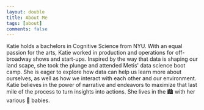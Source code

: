 ```yaml
---
layout: double
title: About Me
tags: [about]
comments: false
---
```


Katie holds a bachelors in Cognitive Science from NYU. With an equal passion for the arts, Katie worked in production and operations for off-broadway shows and start-ups. Inspired by the way that data is shaping our land scape, she took the plunge and attended Metis' data science boot camp. She is eager to explore how data can help us learn more about ourselves, as well as how we interact with each other and our environment. Katie believes in the power of narrative and endeavors to maximize that last mile of the process to turn insights into actions. She lives in the :cityscape: with her various :cactus: babies.
